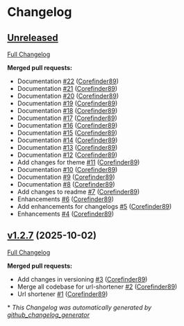 # Changelog

## [Unreleased](https://github.com/Corefinder89/corefinder/tree/HEAD)

[Full Changelog](https://github.com/Corefinder89/corefinder/compare/v1.2.7...HEAD)

**Merged pull requests:**

- Documentation [\#22](https://github.com/Corefinder89/corefinder/pull/22) ([Corefinder89](https://github.com/Corefinder89))
- Documentation [\#21](https://github.com/Corefinder89/corefinder/pull/21) ([Corefinder89](https://github.com/Corefinder89))
- Documentation [\#20](https://github.com/Corefinder89/corefinder/pull/20) ([Corefinder89](https://github.com/Corefinder89))
- Documentation [\#19](https://github.com/Corefinder89/corefinder/pull/19) ([Corefinder89](https://github.com/Corefinder89))
- Documentation [\#18](https://github.com/Corefinder89/corefinder/pull/18) ([Corefinder89](https://github.com/Corefinder89))
- Documentation [\#17](https://github.com/Corefinder89/corefinder/pull/17) ([Corefinder89](https://github.com/Corefinder89))
- Documentation [\#16](https://github.com/Corefinder89/corefinder/pull/16) ([Corefinder89](https://github.com/Corefinder89))
- Documentation [\#15](https://github.com/Corefinder89/corefinder/pull/15) ([Corefinder89](https://github.com/Corefinder89))
- Documentation [\#14](https://github.com/Corefinder89/corefinder/pull/14) ([Corefinder89](https://github.com/Corefinder89))
- Documentation [\#13](https://github.com/Corefinder89/corefinder/pull/13) ([Corefinder89](https://github.com/Corefinder89))
- Documentation [\#12](https://github.com/Corefinder89/corefinder/pull/12) ([Corefinder89](https://github.com/Corefinder89))
- Add changes for theme [\#11](https://github.com/Corefinder89/corefinder/pull/11) ([Corefinder89](https://github.com/Corefinder89))
- Documentation [\#10](https://github.com/Corefinder89/corefinder/pull/10) ([Corefinder89](https://github.com/Corefinder89))
- Documentation [\#9](https://github.com/Corefinder89/corefinder/pull/9) ([Corefinder89](https://github.com/Corefinder89))
- Documentation [\#8](https://github.com/Corefinder89/corefinder/pull/8) ([Corefinder89](https://github.com/Corefinder89))
- Add changes to readme [\#7](https://github.com/Corefinder89/corefinder/pull/7) ([Corefinder89](https://github.com/Corefinder89))
- Enhancements [\#6](https://github.com/Corefinder89/corefinder/pull/6) ([Corefinder89](https://github.com/Corefinder89))
- Add enhancements for changelogs [\#5](https://github.com/Corefinder89/corefinder/pull/5) ([Corefinder89](https://github.com/Corefinder89))
- Enhancements [\#4](https://github.com/Corefinder89/corefinder/pull/4) ([Corefinder89](https://github.com/Corefinder89))

## [v1.2.7](https://github.com/Corefinder89/corefinder/tree/v1.2.7) (2025-10-02)

[Full Changelog](https://github.com/Corefinder89/corefinder/compare/720168c4548cb200a3beeee0cf6ef6a4ca56e635...v1.2.7)

**Merged pull requests:**

- Add changes in versioning [\#3](https://github.com/Corefinder89/corefinder/pull/3) ([Corefinder89](https://github.com/Corefinder89))
- Merge all codebase for url-shortener [\#2](https://github.com/Corefinder89/corefinder/pull/2) ([Corefinder89](https://github.com/Corefinder89))
- Url shortener [\#1](https://github.com/Corefinder89/corefinder/pull/1) ([Corefinder89](https://github.com/Corefinder89))



\* *This Changelog was automatically generated by [github_changelog_generator](https://github.com/github-changelog-generator/github-changelog-generator)*
